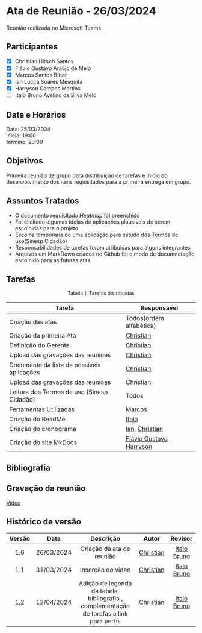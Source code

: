 # Ata de Reunião - 26/03/2024

Reunião realizada no Microsoft Teams.

## Participantes
- [x] Christian Hirsch Santos
- [x] Flávio Gustavo Araújo de Melo
- [x] Marcos Santos Bittar
- [x] Ian Lucca Soares Mesquita
- [x] Harryson Campos Martins
- [ ] Italo Bruno Avelino da Silva Melo

## Data e Horários

Data: 25/03/2024 \
início: 19:00 \
termino: 20:00

## Objetivos
Primeira reunião de grupo para distribuição de tarefas e início do desenvolvimento dos itens requisitados para a primeira entrega em grupo.  

## Assuntos Tratados
- O documento requisitado <i>Heatmap</i> foi preenchido 
- Foi elicitado algumas ideias de aplicações plausiveis de serem escolhidas para o projeto
- Escolha temporaria de uma aplicação para estudo dos Termos de uso(Sinesp Cidadão)
- Responsabilidades de tarefas foram atribuidas para alguns integrantes
- Arquivos em MarkDown criados no Github foi o modo de documnetação escolhido para as futuras atas
## Tarefas
<font size="2"><p style="text-align: center">Tabela 1: Tarefas distribuídas </p></font>

| Tarefa | Responsável |
| ---- | ---- |
| Criação das atas | Todos(ordem alfabética)
| Criação da primeira Ata |  [Christian](https://github.com/crstyhs)
| Definição do Gerente |   [Christian](https://github.com/crstyhs)
| Upload das gravações das reuniões |  [Christian](https://github.com/crstyhs)
| Documento da lista de possíveis aplicações |  [Christian](https://github.com/crstyhs)
| Upload das gravações das reuniões |  [Christian](https://github.com/crstyhs)
| Leitura dos Termos de uso (Sinesp Cidadão)  | Todos
| Ferramentas Utilizadas  | [Marcos](https://github.com/Bittarx)
| Criação do ReadMe  | [Italo](https://github.com/ItaloBrunoM)
| Criação do cronograma  | [Ian](https://github.com/IanLucca12),  [Christian](https://github.com/crstyhs)
| Criação do site MkDocs  | [Flávio Gustavo](https://github.com/flavioovatsug) , [Harryson](https://github.com/harry-cmartin) 

## Bibliografia

## Gravação da reunião
[Video](https://youtu.be/zzsI4X1Jgew)

## Histórico de versão
| Versão | Data | Descrição | Autor | Revisor |
| :----: | :--: | :-------: | :---: | :-----: |
| 1.0 | 26/03/2024 | Criação da ata de reunião |  [Christian](https://github.com/crstyhs) | [Italo Bruno](https://github.com/ItaloBrunoM) |
| 1.1 | 31/03/2024 | Inserção do vídeo |  [Christian](https://github.com/crstyhs) | [Italo Bruno](https://github.com/ItaloBrunoM) |
| 1.2 | 12/04/2024 | Adição de legenda da tabela, bibliografia , complementação de tarefas e link para perfis |  [Christian](https://github.com/crstyhs)| [Italo Bruno](https://github.com/ItaloBrunoM) |
